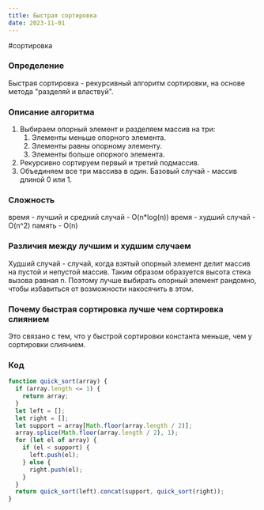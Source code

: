 ```yaml
---
title: Быстрая сортировка
date: 2023-11-01
---
```

#сортировка 
### Определение
Быстрая сортировка - рекурсивный алгоритм сортировки, на основе метода "разделяй и властвуй".

### Описание алгоритма
1. Выбираем опорный элемент и разделяем массив на три:
	1. Элементы меньше опорного элемента.
	2. Элементы равны опорному элементу.
	3. Элементы больше опорного элемента.
3. Рекурсивно сортируем первый и третий подмассив.
4. Объединяем все три массива в один.
Базовый случай - массив длиной 0 или 1.

### Сложность
время - лучший и средний случай - O(n\*log(n))
время - худший случай - O(n^2)
память - O(n)

### Различия между лучшим и худшим случаем
Худший случай - случай, когда взятый опорный элемент делит массив на пустой и непустой массив. Таким образом образуется высота стека вызова равная n. Поэтому лучше выбирать опорный элемент рандомно, чтобы избавиться от возможности накосячить в этом.


### Почему быстрая сортировка лучше чем сортировка слиянием
Это связано с тем, что у быстрой сортировки константа меньше, чем у сортировки слиянием.

### Код
```js
function quick_sort(array) {  
  if (array.length <= 1) {  
    return array;  
  }  
  let left = [];  
  let right = [];  
  let support = array[Math.floor(array.length / 2)];  
  array.splice(Math.floor(array.length / 2), 1);  
  for (let el of array) {  
    if (el < support) {  
      left.push(el);  
    } else {  
      right.push(el);  
    }  
  }  
  return quick_sort(left).concat(support, quick_sort(right));  
}
```